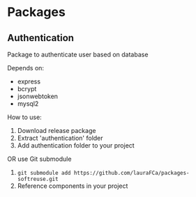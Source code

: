 # Packages

## Authentication

Package to authenticate user based on database

Depends on:
- express
- bcrypt
- jsonwebtoken
- mysql2

How to use:

1. Download release package
2. Extract 'authentication' folder
3. Add authentication folder to your project

OR use Git submodule

1. `git submodule add https://github.com/lauraFCa/packages-softreuse.git`
2. Reference components in your project
